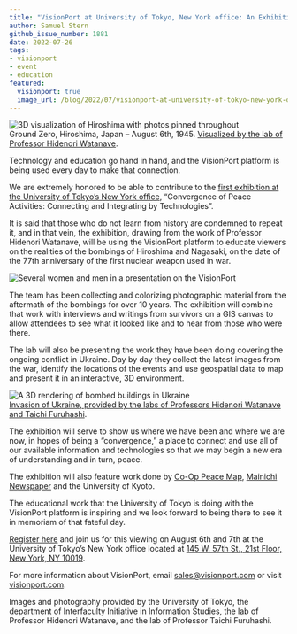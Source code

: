 ```yaml
---
title: "VisionPort at University of Tokyo, New York office: An Exhibition for Peace on August 6th and 7th"
author: Samuel Stern
github_issue_number: 1881
date: 2022-07-26
tags:
- visionport
- event
- education
featured:
  visionport: true
  image_url: /blog/2022/07/visionport-at-university-of-tokyo-new-york-office/ground-zero.webp
---
```


![3D visualization of Hiroshima with photos pinned throughout](/blog/2022/07/visionport-at-university-of-tokyo-new-york-office/ground-zero.webp)<br>
Ground Zero, Hiroshima, Japan – August 6th, 1945. [Visualized by the lab of Professor Hidenori Watanave](https://hiroshima.mapping.jp/index_en.html).

Technology and education go hand in hand, and the VisionPort platform is being used every day to make that connection. 

We are extremely honored to be able to contribute to the [first exhibition at the University of Tokyo’s New York office](https://labo.wtnv.jp/2022/07/convergence2022en.html), “Convergence of Peace Activities: Connecting and Integrating by Technologies”.

It is said that those who do not learn from history are condemned to repeat it, and in that vein, the exhibition, drawing from the work of Professor Hidenori Watanave, will be using the VisionPort platform to educate viewers on the realities of the bombings of Hiroshima and Nagasaki, on the date of the 77th anniversary of the first nuclear weapon used in war.

![Several women and men in a presentation on the VisionPort](/blog/2022/07/visionport-at-university-of-tokyo-new-york-office/utokyo-visionport.webp)

The team has been collecting and colorizing photographic material from the aftermath of the bombings for over 10 years. The exhibition will combine that work with interviews and writings from survivors on a GIS canvas to allow attendees to see what it looked like and to hear from those who were there.

The lab will also be presenting the work they have been doing covering the ongoing conflict in Ukraine. Day by day they collect the latest images from the war, identify the locations of the events and use geospatial data to map and present it in an interactive, 3D environment.

![A 3D rendering of bombed buildings in Ukraine](/blog/2022/07/visionport-at-university-of-tokyo-new-york-office/ukraine.webp)<br>
[Invasion of Ukraine, provided by the labs of Professors Hidenori Watanave and Taichi Furuhashi](https://www.u-tokyo.ac.jp/focus/en/features/z1304_00194.html).

The exhibition will serve to show us where we have been and where we are now, in hopes of being a “convergence,” a place to connect and use all of our available information and technologies so that we may begin a new era of understanding and in turn, peace.

The exhibition will also feature work done by [Co-Op Peace Map](https://coop.archiving.jp/), [Mainichi Newspaper](https://mainichi.jp/english/) and the University of Kyoto. 

The educational work that the University of Tokyo is doing with the VisionPort platform is inspiring and we look forward to being there to see it in memoriam of that fateful day.  

[Register here](https://convergence_peace_activities.eventbrite.com/) and join us for this viewing on August 6th and 7th at the University of Tokyo’s New York office located at [145 W. 57th St., 21st Floor, New York, NY 10019](https://goo.gl/maps/Kgd9rFf3eBU1oR2t7).

For more information about VisionPort, email [sales@visionport.com](mailto:sales@visionport.com) or visit [visionport.com](https://www.visionport.com/).

Images and photography provided by the University of Tokyo, the department of Interfaculty Initiative in Information Studies, the lab of Professor Hidenori Watanave, and the lab of Professor Taichi Furuhashi.
